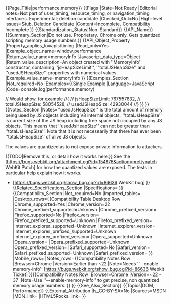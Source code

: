 {{Page_Title|performance.memory}}
{{Flags
|State=Not Ready
|Editorial notes=Not part of user_timing, resource_timing, or navigation_timing interfaces. Experimental; deletion candidate
|Checked_Out=No
|High-level issues=Stub, Deletion Candidate
|Content=Incomplete, Compatibility Incomplete
}}
{{Standardization_Status|Non-Standard}}
{{API_Name}}
{{Summary_Section|Do not use. Proprietary. Chrome only. Gets quantized scripting memory usage numbers.}}
{{API_Object_Property
|Property_applies_to=apis/timing
|Read_only=Yes
|Example_object_name=window.performance
|Return_value_name=memoryInfo
|Javascript_data_type=Object
|Return_value_description=An object created with ''MemoryInfo'' constructor, containing  ''jsHeapSizeLimit'', ''totalJSHeapSize'' and ''usedJSHeapSize'' properties with numerical values.
|Example_value_name=memoryInfo
}}
{{Examples_Section
|Not_required=No
|Examples={{Single Example
|Language=JavaScript
|Code=console.log(performance.memory)

// Would show, for example
//{
// jsHeapSizeLimit: 767557632,
// totalJSHeapSize: 58054528,
// usedJSHeapSize: 42930044
//}
}}
}}
{{Notes_Section
|Notes=''usedJsHeapSize'' is the total amount of memory being used by JS objects including V8 internal objects, ''totalJsHeapSize'' is current size of the JS heap including free space not occupied by any JS objects. This means that ''usedJsHeapSize'' can not be greater than ''totalJsHeapSize''. Note that it is not necessarily that there has ever been ''totalJsHeapSize'' of alive JS objects.

The values are quantized as to not expose private information to attackers.

{{TODO|Remove this, or detail how it works here.}}
See the [https://bugs.webkit.org/attachment.cgi?id=154876&action=prettypatch WebKit Patch] for how the quantized values are exposed. The tests in particular help explain how it works.

* [https://bugs.webkit.org/show_bug.cgi?id=86636 WebKit bug]
}}
{{Related_Specifications_Section
|Specifications=
}}
{{Compatibility_Section
|Not_required=No
|Imported_tables=
|Desktop_rows={{Compatibility Table Desktop Row
|Chrome_supported=Yes
|Chrome_version=22
|Chrome_prefixed_supported=Unknown
|Chrome_prefixed_version=
|Firefox_supported=No
|Firefox_version=
|Firefox_prefixed_supported=Unknown
|Firefox_prefixed_version=
|Internet_explorer_supported=Unknown
|Internet_explorer_version=
|Internet_explorer_prefixed_supported=Unknown
|Internet_explorer_prefixed_version=
|Opera_supported=Unknown
|Opera_version=
|Opera_prefixed_supported=Unknown
|Opera_prefixed_version=
|Safari_supported=No
|Safari_version=
|Safari_prefixed_supported=Unknown
|Safari_prefixed_version=
}}
|Mobile_rows=
|Notes_rows={{Compatibility Notes Row
|Browser=Chrome
|Version=Earlier than ~22
|Note=Needs ''--enable-memory-info'' [https://bugs.webkit.org/show_bug.cgi?id=86636 Webkit Ticket]
}}{{Compatibility Notes Row
|Browser=Chrome
|Version=~22 - 37
|Note=Use ''--enable-memory-info'' to get precise, non quantized memory usage numbers.
}}
}}
{{See_Also_Section}}
{{Topics|DOM, Performance}}
{{External_Attribution
|Is_CC-BY-SA=No
|Sources=MSDN
|MDN_link=
|HTML5Rocks_link=
}}
